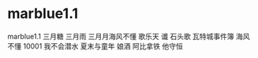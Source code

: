 # marblue1.1
marblue1.1
三月糖
三月雨
三月月海风不懂
歌乐天
谶
石头歌
瓦特城事件簿
海风不懂
10001
我不会潜水
夏末与童年
娘酒
阿比拿铁
他守恒
<!-- ???这不就是vscode的节奏吗???🤣 -->
